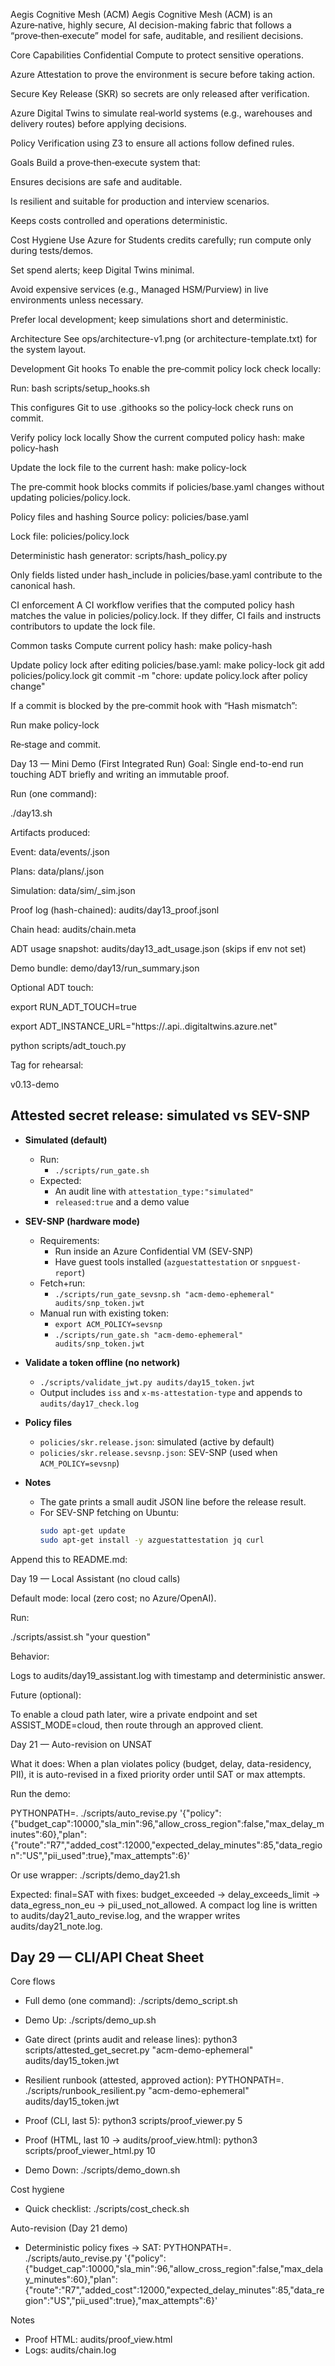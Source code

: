 Aegis Cognitive Mesh (ACM)
Aegis Cognitive Mesh (ACM) is an Azure‑native, highly secure, AI decision-making fabric that follows a “prove‑then‑execute” model for safe, auditable, and resilient decisions.

Core Capabilities
Confidential Compute to protect sensitive operations.

Azure Attestation to prove the environment is secure before taking action.

Secure Key Release (SKR) so secrets are only released after verification.

Azure Digital Twins to simulate real‑world systems (e.g., warehouses and delivery routes) before applying decisions.

Policy Verification using Z3 to ensure all actions follow defined rules.

Goals
Build a prove‑then‑execute system that:

Ensures decisions are safe and auditable.

Is resilient and suitable for production and interview scenarios.

Keeps costs controlled and operations deterministic.

Cost Hygiene
Use Azure for Students credits carefully; run compute only during tests/demos.

Set spend alerts; keep Digital Twins minimal.

Avoid expensive services (e.g., Managed HSM/Purview) in live environments unless necessary.

Prefer local development; keep simulations short and deterministic.

Architecture
See ops/architecture-v1.png (or architecture-template.txt) for the system layout.

Development
Git hooks
To enable the pre‑commit policy lock check locally:

Run:
bash scripts/setup_hooks.sh

This configures Git to use .githooks so the policy‑lock check runs on commit.

Verify policy lock locally
Show the current computed policy hash:
make policy-hash

Update the lock file to the current hash:
make policy-lock

The pre‑commit hook blocks commits if policies/base.yaml changes without updating policies/policy.lock.

Policy files and hashing
Source policy: policies/base.yaml

Lock file: policies/policy.lock

Deterministic hash generator: scripts/hash_policy.py

Only fields listed under hash_include in policies/base.yaml contribute to the canonical hash.

CI enforcement
A CI workflow verifies that the computed policy hash matches the value in policies/policy.lock. If they differ, CI fails and instructs contributors to update the lock file.

Common tasks
Compute current policy hash:
make policy-hash

Update policy lock after editing policies/base.yaml:
make policy-lock
git add policies/policy.lock
git commit -m "chore: update policy.lock after policy change"

If a commit is blocked by the pre‑commit hook with “Hash mismatch”:

Run make policy-lock

Re‑stage and commit.

Day 13 — Mini Demo (First Integrated Run)
Goal: Single end-to-end run touching ADT briefly and writing an immutable proof.

Run (one command):

./day13.sh

Artifacts produced:

Event: data/events/<id>.json

Plans: data/plans/<id>.json

Simulation: data/sim/<id>_sim.json

Proof log (hash-chained): audits/day13_proof.jsonl

Chain head: audits/chain.meta

ADT usage snapshot: audits/day13_adt_usage.json (skips if env not set)

Demo bundle: demo/day13/run_summary.json

Optional ADT touch:

export RUN_ADT_TOUCH=true

export ADT_INSTANCE_URL="https://<your-adt>.api.<region>.digitaltwins.azure.net"

python scripts/adt_touch.py

Tag for rehearsal:

v0.13-demo

## Attested secret release: simulated vs SEV-SNP

- **Simulated (default)**
  - Run:
    - `./scripts/run_gate.sh`
  - Expected:
    - An audit line with `attestation_type:"simulated"`
    - `released:true` and a demo value

- **SEV-SNP (hardware mode)**
  - Requirements:
    - Run inside an Azure Confidential VM (SEV-SNP)
    - Have guest tools installed (`azguestattestation` or `snpguest-report`)
  - Fetch+run:
    - `./scripts/run_gate_sevsnp.sh "acm-demo-ephemeral" audits/snp_token.jwt`
  - Manual run with existing token:
    - `export ACM_POLICY=sevsnp`
    - `./scripts/run_gate.sh "acm-demo-ephemeral" audits/snp_token.jwt`

- **Validate a token offline (no network)**
  - `./scripts/validate_jwt.py audits/day15_token.jwt`
  - Output includes `iss` and `x-ms-attestation-type` and appends to `audits/day17_check.log`

- **Policy files**
  - `policies/skr.release.json`: simulated (active by default)
  - `policies/skr.release.sevsnp.json`: SEV-SNP (used when `ACM_POLICY=sevsnp`)

- **Notes**
  - The gate prints a small audit JSON line before the release result.
  - For SEV-SNP fetching on Ubuntu:
    ```bash
    sudo apt-get update
    sudo apt-get install -y azguestattestation jq curl
    ```
Append this to README.md:

Day 19 — Local Assistant (no cloud calls)

Default mode: local (zero cost; no Azure/OpenAI).

Run:

./scripts/assist.sh "your question"

Behavior:

Logs to audits/day19_assistant.log with timestamp and deterministic answer.

Future (optional):

To enable a cloud path later, wire a private endpoint and set ASSIST_MODE=cloud, then route through an approved client.

Day 21 — Auto-revision on UNSAT

What it does: When a plan violates policy (budget, delay, data-residency, PII), it is auto-revised in a fixed priority order until SAT or max attempts.

Run the demo:

PYTHONPATH=. ./scripts/auto_revise.py '{"policy":{"budget_cap":10000,"sla_min":96,"allow_cross_region":false,"max_delay_minutes":60},"plan":{"route":"R7","added_cost":12000,"expected_delay_minutes":85,"data_region":"US","pii_used":true},"max_attempts":6}'

Or use wrapper: ./scripts/demo_day21.sh

Expected: final=SAT with fixes: budget_exceeded → delay_exceeds_limit → data_egress_non_eu → pii_used_not_allowed. A compact log line is written to audits/day21_auto_revise.log, and the wrapper writes audits/day21_note.log.
## Day 29 — CLI/API Cheat Sheet

Core flows
- Full demo (one command):
  ./scripts/demo_script.sh

- Demo Up:
  ./scripts/demo_up.sh

- Gate direct (prints audit and release lines):
  python3 scripts/attested_get_secret.py "acm-demo-ephemeral" audits/day15_token.jwt

- Resilient runbook (attested, approved action):
  PYTHONPATH=. ./scripts/runbook_resilient.py "acm-demo-ephemeral" audits/day15_token.jwt

- Proof (CLI, last 5):
  python3 scripts/proof_viewer.py 5

- Proof (HTML, last 10 → audits/proof_view.html):
  python3 scripts/proof_viewer_html.py 10

- Demo Down:
  ./scripts/demo_down.sh

Cost hygiene
- Quick checklist:
  ./scripts/cost_check.sh

Auto-revision (Day 21 demo)
- Deterministic policy fixes → SAT:
  PYTHONPATH=. ./scripts/auto_revise.py '{"policy":{"budget_cap":10000,"sla_min":96,"allow_cross_region":false,"max_delay_minutes":60},"plan":{"route":"R7","added_cost":12000,"expected_delay_minutes":85,"data_region":"US","pii_used":true},"max_attempts":6}'

Notes
- Proof HTML: audits/proof_view.html
- Logs: audits/chain.log
